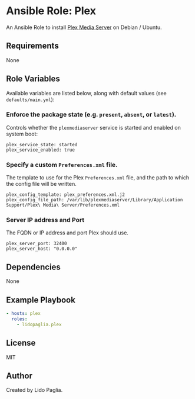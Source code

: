 # Ansible Role: Plex

An Ansible Role to install [Plex Media Server][0] on Debian / Ubuntu.

## Requirements

None

## Role Variables

Available variables are listed below, along with default values (see `defaults/main.yml`):

### Enforce the package state (e.g. `present`, `absent`, or `latest`).

Controls whether the `plexmediaserver` service is started and enabled on system boot:

```
plex_service_state: started
plex_service_enabled: true
```

### Specify a custom `Preferences.xml` file.

The template to use for the Plex `Preferences.xml` file, and the path to which the config file will be written.

```
plex_config_template: plex_preferences.xml.j2
plex_config_file_path: /var/lib/plexmediaserver/Library/Application Support/Plex\ Media\ Server/Preferences.xml
```

### Server IP address and Port

The FQDN or IP address and port Plex should use.

```
plex_server_port: 32400
plex_server_host: "0.0.0.0"
```

## Dependencies

None

## Example Playbook

```yaml
- hosts: plex
  roles:
    - lidopaglia.plex
```

## License

MIT

## Author

Created by Lido Paglia.

[0]: https://www.plex.tv/
[1]: https://support.plex.tv/articles/201105343-advanced-hidden-server-settings/
[2]: https://forums.plex.tv/t/customizing-your-plex-configuration/205443

